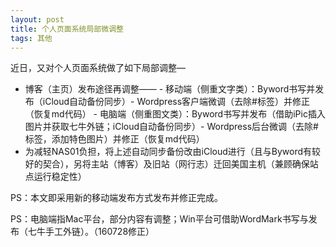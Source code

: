 ```yaml
---
layout: post
title: 个人页面系统局部微调整
tags: 其他
---
```


近日，又对个人页面系统做了如下局部调整—

- 博客（主页）发布途径再调整——
		- 移动端（侧重文字类）：Byword书写并发布（iCloud自动备份同步）- Wordpress客户端微调（去除#标签）并修正（恢复md代码）
		- 电脑端（侧重图文类）：Byword书写并发布（借助iPic插入图片并获取七牛外链；iCloud自动备份同步）- Wordpress后台微调（去除#标签，添加特色图片）并修正（恢复md代码）
- 为减轻NAS01负担，将上述自动同步备份改由iCloud进行（且与Byword有较好的契合），另将主站（博客）及旧站（网行志）迁回美国主机（兼顾确保站点运行稳定性）

PS：本文即采用新的移动端发布方式发布并修正完成。

PS：电脑端指Mac平台，部分内容有调整；Win平台可借助WordMark书写与发布（七牛手工外链）。（160728修正）

